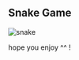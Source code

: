 ## Snake Game
![snake](https://user-images.githubusercontent.com/88204357/133668719-a207807e-e964-455d-b3d7-5323c81feb1f.png)


hope you enjoy ^^ !

